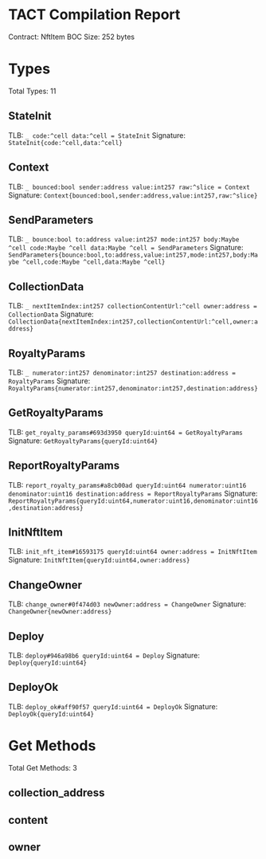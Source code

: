 # TACT Compilation Report

Contract: NftItem
BOC Size: 252 bytes

# Types

Total Types: 11

## StateInit

TLB: `_ code:^cell data:^cell = StateInit`
Signature: `StateInit{code:^cell,data:^cell}`

## Context

TLB: `_ bounced:bool sender:address value:int257 raw:^slice = Context`
Signature: `Context{bounced:bool,sender:address,value:int257,raw:^slice}`

## SendParameters

TLB: `_ bounce:bool to:address value:int257 mode:int257 body:Maybe ^cell code:Maybe ^cell data:Maybe ^cell = SendParameters`
Signature: `SendParameters{bounce:bool,to:address,value:int257,mode:int257,body:Maybe ^cell,code:Maybe ^cell,data:Maybe ^cell}`

## CollectionData

TLB: `_ nextItemIndex:int257 collectionContentUrl:^cell owner:address = CollectionData`
Signature: `CollectionData{nextItemIndex:int257,collectionContentUrl:^cell,owner:address}`

## RoyaltyParams

TLB: `_ numerator:int257 denominator:int257 destination:address = RoyaltyParams`
Signature: `RoyaltyParams{numerator:int257,denominator:int257,destination:address}`

## GetRoyaltyParams

TLB: `get_royalty_params#693d3950 queryId:uint64 = GetRoyaltyParams`
Signature: `GetRoyaltyParams{queryId:uint64}`

## ReportRoyaltyParams

TLB: `report_royalty_params#a8cb00ad queryId:uint64 numerator:uint16 denominator:uint16 destination:address = ReportRoyaltyParams`
Signature: `ReportRoyaltyParams{queryId:uint64,numerator:uint16,denominator:uint16,destination:address}`

## InitNftItem

TLB: `init_nft_item#16593175 queryId:uint64 owner:address = InitNftItem`
Signature: `InitNftItem{queryId:uint64,owner:address}`

## ChangeOwner

TLB: `change_owner#0f474d03 newOwner:address = ChangeOwner`
Signature: `ChangeOwner{newOwner:address}`

## Deploy

TLB: `deploy#946a98b6 queryId:uint64 = Deploy`
Signature: `Deploy{queryId:uint64}`

## DeployOk

TLB: `deploy_ok#aff90f57 queryId:uint64 = DeployOk`
Signature: `DeployOk{queryId:uint64}`

# Get Methods

Total Get Methods: 3

## collection_address

## content

## owner
